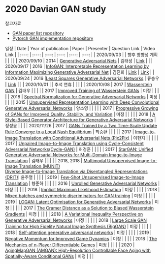 # 2020 Davian GAN study 

참고자료
- [GAN paper list repository](https://github.com/zhangqianhui/AdversarialNetsPapers)
- [Pytorch GAN implementation repository](https://github.com/eriklindernoren/PyTorch-GAN)

일정
| Date | Year of publication | Paper | Presenter | Question Link | Video Link |
| :---: | :---: | :---: | :---: | :---: | :---: |
| 2020/09/03 | | 향후 방향성 계획 |  |  |  |
| 2020/09/10 | 2014 | [Generative Adversarial Nets](https://arxiv.org/abs/1406.2661) | 김태성 |  [Link](https://app.sli.do/event/nzuldkvv/live/questions ) |   |
| 2020/09/17 | 2016 | [InfoGAN: Interpretable Representation Learning by Information Maximizing Generative Adversarial Net](https://arxiv.org/abs/1606.03657) | 김진희 | [Link](https://app.sli.do/event/jj6g1kxy) | [Link](https://drive.google.com/file/d/1-XTfhSOVQPcQYTUwr8VMKH7uQutvoIjJ/view?usp=sharing) |
| 2020/09/24 | 2016 |[Least Squares Generative Adversarial Networks](https://arxiv.org/pdf/1611.04076.pdf) | 류승우 | [Link](https://github.com/seharanul17/davian_gan_study_2020/issues) | |
| 2020/10/01 | | 추석 연휴 | | | |
| 2020/10/08 | 2017 | [Wasserstein GAN](https://arxiv.org/abs/1701.07875) | 김태우 |  | |
| | 2017 | [Improved Training of Wasserstein GANs](https://arxiv.org/pdf/1704.00028.pdf) | 미정 | | |
| | 2018 | [Spectral Normalization for Generative Adversarial Networks](https://arxiv.org/abs/1802.05957) | 미정 | | |
| | 2015 | [Unsupervised Representation Learning with Deep Convolutional Generative Adversarial Networks](https://arxiv.org/abs/1511.06434) | 양소영 | | |
| | 2017 | [Progressive Growing of GANs for Improved Quality, Stability, and Variation](https://arxiv.org/abs/1710.10196) | 미정 | | |
| | 2018 | [A Style-Based Generator Architecture for Generative Adversarial Networks](https://arxiv.org/abs/1812.04948) | 정성윤 | | |
| 2020/11/26 | 2017 | [ GANs Trained by a Two Time-Scale Update Rule Converge to a Local Nash Equilibrium](https://arxiv.org/abs/1706.08500) | 최승환 | | |
| | 2017 | [Image-to-Image Translation with Conditional Adversarial Nets (Pix2Pix)](https://arxiv.org/abs/1611.07004) | 이현지 | | |
| | 2017 | [Unpaired Image-to-Image Translation using Cycle-Consistent Adversarial Networks(Cycle-GAN)](https://arxiv.org/pdf/1703.10593.pdf) | 허경훈 | | |
| | 2017 | [StarGAN: Unified Generative Adversarial Networks for Multi-Domain Image-to-Image Translation](https://arxiv.org/abs/1711.09020) | 김태우 | | |
| | 2018, 2018 | [Multimodal Unsupervised Image-to-Image Translation (MUNIT)](https://arxiv.org/abs/1804.04732) <br> [Diverse Image-to-Image Translation via Disentangled Representations (DRIT)](https://arxiv.org/pdf/1808.00948.pdf)| 윤주열 | | |
| | 2019 | [Few-Shot Unsupervised Image-to-Image Translation](https://arxiv.org/abs/1905.01723) | 형준하 | | |
| | 2016 | [Unrolled Generative Adversarial Networks](https://arxiv.org/abs/1611.02163) | 미정 | | |
| | 2018 | [Implicit Maximum Likelihood Estimation](https://arxiv.org/pdf/1809.09087.pdf) | 미정 | | |
| | 2018 | [Mixed batches and symmetric discriminators for GAN training](https://arxiv.org/abs/1806.07185) | 미정 | | |
| | 2019 | [LOGAN: Latent Optimisation for Generative Adversarial Networks](https://arxiv.org/abs/1912.00953) | 미정 | | |
| | 2017 | [The Cramer Distance as a Solution to Biased Wasserstein Gradients](https://arxiv.org/abs/1705.10743) | 미정 | | |
| | 2018 | [A Variational Inequality Perspective on Generative Adversarial Networks](https://arxiv.org/abs/1802.10551) | 미정 | | |
| | 2018 | [ Large Scale GAN Training for High Fidelity Natural Image Synthesis (BigGAN)](https://arxiv.org/abs/1809.11096) | 미정 | | |
| | 2018 | [Self-attention generative adversarial networks](https://arxiv.org/abs/1805.08318) | 미정 | | |
| | 2019 | [Negative Momentum for Improved Game Dynamics](http://proceedings.mlr.press/v89/gidel19a.html) | 미정 | | |
| | 2018 | [The Mechanics of n-Player Differentiable Games](https://arxiv.org/abs/1802.05642) | 미정 | | |
| | 2020 | [AgingMapGAN (AMGAN): High-Resolution Controllable Face Aging with Spatially-Aware Conditional GANs](https://despoisj.github.io/AgingMapGAN/) | 미정 | | |
